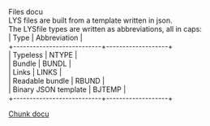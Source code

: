 Files docu<br/>
	LYS files are built from a template written in json.<br/>
	The LYSfile types are written as abbreviations, all in caps:<br/>
		|	Type					|	Abbreviation	|<br/>
		+---------------------------+-------------------+<br/>
		|	Typeless				|	NTYPE			|<br/>
		|	Bundle					|	BUNDL			|<br/>
		|	Links					|	LINKS			|<br/>
		|	Readable bundle			|	RBUND			|<br/>
		|	Binary JSON template	|	BJTEMP			|<br/>
		+---------------------------+-------------------+<br/>

[Chunk docu](./chunkdocu.jsonc)